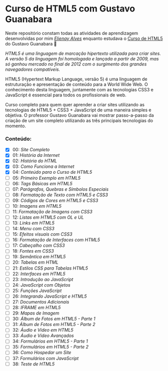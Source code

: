 # Curso de HTML5 com Gustavo Guanabara

Neste repositório constam todas as atividades de aprendizagem desenvolvidas por mim _[Elienay Alves](https://www.linkedin.com/in/elienayalves/)_ enquanto estudava o [Curso de HTML5](https://www.cursoemvideo.com/curso/html5/) do Gustavo Guanabara :rocket:

_HTML5 é uma linguagem de marcação hipertexto utilizada para criar sites. A versão 5 da linguagem foi homologada e lançada a partir de 2009, mas só ganhou mercado no final de 2012 com o surgimento dos grandes navegadores compatíveis._

HTML5 (Hypertext Markup Language, versão 5) é uma linguagem de estruturação e apresentação de conteúdo para a World Wide Web. O conhecimento desta linguagem, juntamente com as tecnologias CSS3 e JavaScript é essencial para todos os profissionais de web.

Curso completo para quem quer aprender a criar sites utilizando as tecnologias de HTML5 + CSS3 + JavaScript de uma maneira simples e objetiva. O professor Gustavo Guanabara vai mostrar passo-a-passo da criação de um site completo utilizando as três principais tecnologias do momento.

### Conteúdo:
- [X] 00: _Site Completo_
- [X] 01: _História da Internet_
- [X] 02: _História do HTML_
- [X] 03: _Como Funciona a Internet_
- [X] 04: _Conteúdo para o Curso de HTML5_
- [ ] 05: _Primeiro Exemplo em HTML5_
- [ ] 06: _Tags Básicas em HTML5_
- [ ] 07: _Parágrafos, Quebras e Símbolos Especiais_
- [ ] 08: _Formatação de Texto com HTML5 e CSS3_
- [ ] 09: _Códigos de Cores em HTML5 e CSS3_
- [ ] 10: _Imagens em HTML5_
- [ ] 11: _Formatação de Imagens com CSS3_
- [ ] 12: _Listas em HTML5 com OL e UL_
- [ ] 13: _Links em HTML5_
- [ ] 14: _Menu com CSS3_
- [ ] 15: _Efeitos visuais com CSS3_
- [ ] 16: _Formatação de Interfaces com HTML5_
- [ ] 17: _Cabeçalho com CSS3_
- [ ] 18: _Fontes em CSS3_
- [ ] 19: _Semântica em HTML5_
- [ ] 20: _Tabelas em HTML_
- [ ] 21: _Estilos CSS para Tabelas HTML5_
- [ ] 22: _Interfaces em HTML5_
- [ ] 23: _Introdução ao JavaScript_
- [ ] 24: _JavaScript com Objetos_
- [ ] 25: _Funções JavaScript_
- [ ] 26: _Integrando JavaScript e HTML5_
- [ ] 27: _Documentos Adicionais_
- [ ] 28: _IFRAME em HTML5_
- [ ] 29: _Mapas de Imagem_
- [ ] 30: _Álbum de Fotos em HTML5 - Parte 1_
- [ ] 31: _Álbum de Fotos em HTML5 - Parte 2_
- [ ] 32: _Áudio e Vídeo em HTML5_
- [ ] 33: _Áudio e Vídeo Avançados_
- [ ] 34: _Formulários em HTML5 - Parte 1_
- [ ] 35: _Formulários em HTML5 - Parte 2_
- [ ] 36: _Como Hospedar um Site_
- [ ] 37: _Formulários com JavaScript_
- [ ] 38: _Teste de HTML5_
